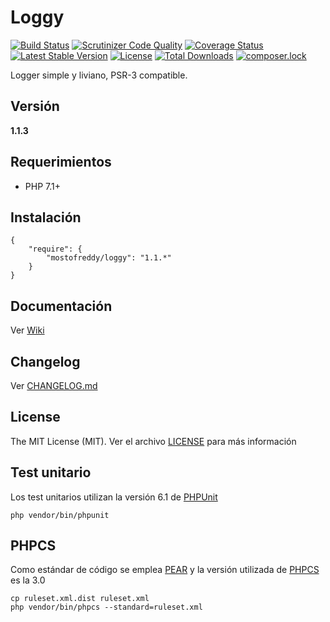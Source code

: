Loggy
======

[![Build Status](https://travis-ci.org/mostofreddy/loggy.svg?branch=master)](https://travis-ci.org/mostofreddy/loggy)
[![Scrutinizer Code Quality](https://scrutinizer-ci.com/g/mostofreddy/loggy/badges/quality-score.png?b=master)](https://scrutinizer-ci.com/g/mostofreddy/loggy/?branch=master)
[![Coverage Status](https://coveralls.io/repos/github/mostofreddy/loggy/badge.svg?branch=master)](https://coveralls.io/github/mostofreddy/loggy?branch=master)
[![Latest Stable Version](https://poser.pugx.org/mostofreddy/loggy/v/stable.svg)](https://packagist.org/packages/mostofreddy/loggy)
[![License](https://poser.pugx.org/mostofreddy/loggy/license.svg)](https://packagist.org/packages/mostofreddy/loggy)
[![Total Downloads](https://poser.pugx.org/mostofreddy/loggy/downloads.svg)](https://packagist.org/packages/mostofreddy/loggy)
[![composer.lock](https://poser.pugx.org/mostofreddy/loggy/composerlock)](https://packagist.org/packages/mostofreddy/loggy)

Logger simple y liviano, PSR-3 compatible.

Versión
-------

__1.1.3__

Requerimientos
--------------

* PHP 7.1+

Instalación
-----------

```
{
    "require": {
        "mostofreddy/loggy": "1.1.*"
    }
}
```

Documentación
-------------

Ver [Wiki](https://github.com/mostofreddy/loggy/wiki)

Changelog
--------

Ver [CHANGELOG.md](CHANGELOG.md)

License
-------

The MIT License (MIT). Ver el archivo [LICENSE](LICENSE.md) para más información

Test unitario
------------

Los test unitarios utilizan la versión 6.1 de [PHPUnit](https://phpunit.de/)

```
php vendor/bin/phpunit
```

PHPCS
-----

Como estándar de código se emplea [PEAR](https://pear.php.net/manual/en/standards.php) y la versión utilizada de [PHPCS](https://github.com/squizlabs/PHP_CodeSniffer) es la 3.0

```
cp ruleset.xml.dist ruleset.xml
php vendor/bin/phpcs --standard=ruleset.xml
```
